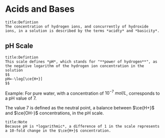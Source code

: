 # Acids and Bases
```ad-summary 
title:Defintion 
The concentration of hydrogen ions, and concurrently of hydroxide ions, in a solution is described by the terms *acidty* and *basicity*.
```

## pH Scale
```ad-summary 
title:Defintion 
This scale defines *pH*, which stands for "**power of hydrogen**", as the negative logarithm of the hydrogen ion concentration in the solution
$$
pH=-\log[\ce{H+}]
$$
```

Example:
	For pure water, with a concentration of $10^{-7}\ mol/L$, corresponds to a pH value of 7. 

The value $7$ is defined as the neutral point, a balance between $\ce{H+}$ and $\ce{OH-}$ concentrations, in the pH scale. 

```ad-tip 
title:Note 
Because pH is *logarithmic*, a difference of 1 in the scale represents a 10-fold change in the $\ce{H+}$ concentration.
```
